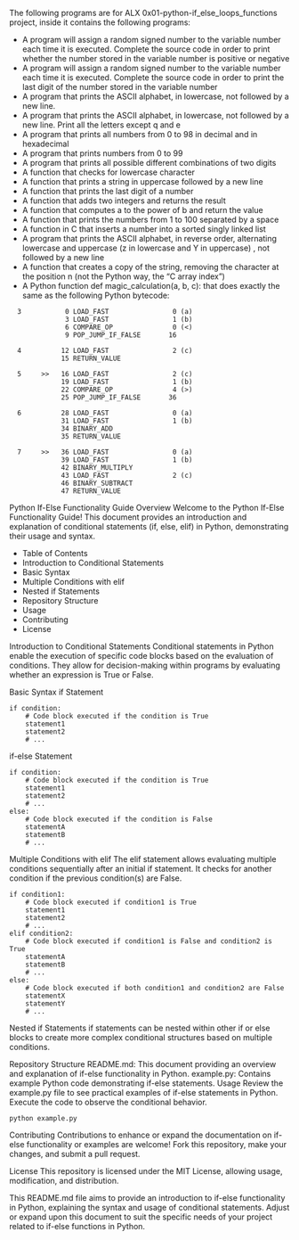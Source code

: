 The following programs are for ALX 0x01-python-if_else_loops_functions project, inside it contains the following programs:

* A program will assign a random signed number to the variable number each time it is executed. Complete the source code in order to print whether the number stored in the variable number is positive or negative
* A program will assign a random signed number to the variable number each time it is executed. Complete the source code in order to print the last digit of the number stored in the variable number
* A program that prints the ASCII alphabet, in lowercase, not followed by a new line.
* A program that prints the ASCII alphabet, in lowercase, not followed by a new line. Print all the letters except q and e
* A program that prints all numbers from 0 to 98 in decimal and in hexadecimal
* A program that prints numbers from 0 to 99
* A program that prints all possible different combinations of two digits
* A function that checks for lowercase character
* A function that prints a string in uppercase followed by a new line
* A function that prints the last digit of a number
* A function that adds two integers and returns the result
* A function that computes a to the power of b and return the value
* A function that prints the numbers from 1 to 100 separated by a space
* A function in C that inserts a number into a sorted singly linked list
* A  program that prints the ASCII alphabet, in reverse order, alternating lowercase and uppercase (z in lowercase and Y in uppercase) , not followed by a new line
* A function that creates a copy of the string, removing the character at the position n (not the Python way, the “C array index”)
* A Python function def magic_calculation(a, b, c): that does exactly the same as the following Python bytecode:
```
  3           0 LOAD_FAST                0 (a)
              3 LOAD_FAST                1 (b)
              6 COMPARE_OP               0 (<)
              9 POP_JUMP_IF_FALSE       16

  4          12 LOAD_FAST                2 (c)
             15 RETURN_VALUE

  5     >>   16 LOAD_FAST                2 (c)
             19 LOAD_FAST                1 (b)
             22 COMPARE_OP               4 (>)
             25 POP_JUMP_IF_FALSE       36

  6          28 LOAD_FAST                0 (a)
             31 LOAD_FAST                1 (b)
             34 BINARY_ADD
             35 RETURN_VALUE

  7     >>   36 LOAD_FAST                0 (a)
             39 LOAD_FAST                1 (b)
             42 BINARY_MULTIPLY
             43 LOAD_FAST                2 (c)
             46 BINARY_SUBTRACT
             47 RETURN_VALUE
```

Python If-Else Functionality Guide
Overview
Welcome to the Python If-Else Functionality Guide! This document provides an introduction and explanation of conditional statements (if, else, elif) in Python, demonstrating their usage and syntax.

* Table of Contents
* Introduction to Conditional Statements
* Basic Syntax
* Multiple Conditions with elif
* Nested if Statements
* Repository Structure
* Usage
* Contributing
* License

Introduction to Conditional Statements
Conditional statements in Python enable the execution of specific code blocks based on the evaluation of conditions. They allow for decision-making within programs by evaluating whether an expression is True or False.

Basic Syntax
if Statement

```
if condition:
    # Code block executed if the condition is True
    statement1
    statement2
    # ...
```

if-else Statement

```
if condition:
    # Code block executed if the condition is True
    statement1
    statement2
    # ...
else:
    # Code block executed if the condition is False
    statementA
    statementB
    # ...
```

Multiple Conditions with elif
The elif statement allows evaluating multiple conditions sequentially after an initial if statement. It checks for another condition if the previous condition(s) are False.

```
if condition1:
    # Code block executed if condition1 is True
    statement1
    statement2
    # ...
elif condition2:
    # Code block executed if condition1 is False and condition2 is True
    statementA
    statementB
    # ...
else:
    # Code block executed if both condition1 and condition2 are False
    statementX
    statementY
    # ...

```
Nested if Statements
if statements can be nested within other if or else blocks to create more complex conditional structures based on multiple conditions.

Repository Structure
README.md: This document providing an overview and explanation of if-else functionality in Python.
example.py: Contains example Python code demonstrating if-else statements.
Usage
Review the example.py file to see practical examples of if-else statements in Python. Execute the code to observe the conditional behavior.

```
python example.py
```

Contributing
Contributions to enhance or expand the documentation on if-else functionality or examples are welcome! Fork this repository, make your changes, and submit a pull request.

License
This repository is licensed under the MIT License, allowing usage, modification, and distribution.

This README.md file aims to provide an introduction to if-else functionality in Python, explaining the syntax and usage of conditional statements. Adjust or expand upon this document to suit the specific needs of your project related to if-else functions in Python.







